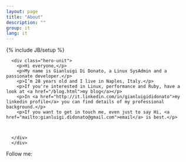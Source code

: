 ```yaml
---
layout: page
title: "About"
description: ""
group: it
lang: it
---
```

{% include JB/setup %}
<div class="container">

      <div class="hero-unit">
        <p>Hi everyone,</p>
        <p>My name is Gianluigi Di Donato, a Linux SysAdmin and a passionate developer.</p> 
        <p>I’m 28 years old and I live in Naples, Italy.</p> 
        <p>If you're interested in Linux, performance and Ruby, have a look at <a href="/blog.html">my blog</a></p>
        <p>In <a href="http://it.linkedin.com/in/gianluigididonato">my linkedin profile</a> you can find details of my professional background.</p>
        <p>If you want to get in touch me, even just to say Hi, <a href="mailto:gianluigi.didonato@gmail.com">email</a> is best.</p>



      </div>
      </div>
 

 
Follow me:

<p id="icons">
<a class="linkedin" rel="me" href="http://www.linkedin.com/in/gianluigididonato"></a>
<a class="twitter" rel="me" href="http://twitter.com/g2d"></a>
<a class="github" rel="me" href="http://github.com/g2d"></a>
<a class="email" rel="me" href="mailto:gianluigi.didonato@gmail.com"></a>
</p>
